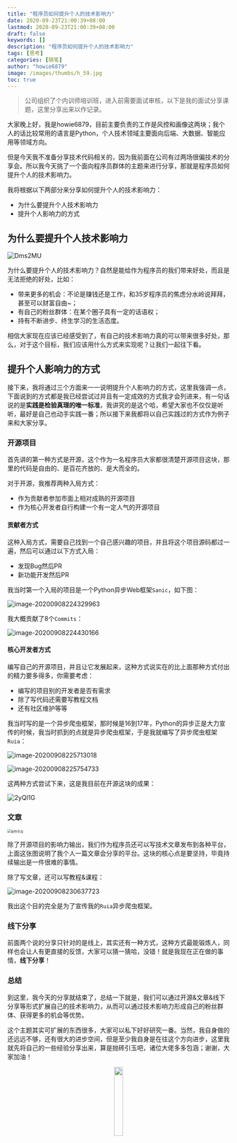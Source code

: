 ```yaml
---
title: "程序员如何提升个人的技术影响力"
date: 2020-09-23T21:00:39+08:00
lastmod: 2020-09-23T21:00:39+08:00
draft: false
keywords: []
description: "程序员如何提升个人的技术影响力"
tags: [思考]
categories: [随笔]
author: "howie6879"
image: /images/thumbs/h_59.jpg
toc: true
---
```


> 公司组织了个内训师培训班，进入前需要面试审核，以下是我的面试分享课题，这里分享出来以作记录。

大家晚上好，我是howie6879，目前主要负责的工作是风控和画像这两块；我个人的话比较常用的语言是Python，个人技术领域主要面向后端、大数据、智能应用等领域方向。

但是今天我不准备分享技术代码相关的，因为我前面在公司有过两场很偏技术的分享会。所以我今天挑了一个面向程序员群体的主题来进行分享，那就是程序员如何提升个人的技术影响力。

我将根据以下两部分来分享如何提升个人的技术影响力：

- 为什么要提升个人技术影响力
- 提升个人影响力的方式

## 为什么要提升个人技术影响力

![Dms2MU](https://cdn.jsdelivr.net/gh/howie6879/oss/uPic/Dms2MU.jpg)

为什么要提升个人的技术影响力？自然是能给作为程序员的我们带来好处，而且是无法拒绝的好处，比如：

- 带来更多的机会：不论是赚钱还是工作，和35岁程序员的焦虑分水岭说拜拜，甚至可以财富自由~；
- 有自己的粉丝群体：在某个圈子具有一定的话语权；
- 持有不断进步、终生学习的生活态度。

相信大家现在应该已经感受到了，有自己的技术影响力真的可以带来很多好处，那么，对于这个目标，我们应该用什么方式来实现呢？让我们一起往下看。

## 提升个人影响力的方式

接下来，我将通过三个方面来一一说明提升个人影响力的方式，这里我强调一点，下面说到的方式都是我已经尝试过并且有一定成效的方式我才会列进来，有一句话说的是**实践是检验真理的唯一标准**，我讲究的是这个哈，希望大家也不仅仅是听听，最好是自己也动手实践一番；所以接下来我都将以自己实践过的方式作为例子来和大家分享。

### 开源项目

首先讲的第一种方式是开源，这个作为一名程序员大家都很清楚开源项目这块，那里的代码是自由的、是百花齐放的、是大而全的。

对于开源，我推荐两种入局方式：

- 作为贡献者参加市面上相对成熟的开源项目
- 作为核心开发者自行构建一个有一定人气的开源项目

#### 贡献者方式

这种入局方式，需要自己找到一个自己感兴趣的项目，并且将这个项目源码都过一遍，然后可以通过以下方式入局：

- 发现Bug然后PR
- 新功能开发然后PR

我当时第一个入局的项目是一个Python异步Web框架`Sanic`，如下图：

![image-20200908224329963](https://cdn.jsdelivr.net/gh/howie6879/oss/uPic/image-20200908224329963.png)

我大概贡献了8个`Commits`：

![image-20200908224430166](https://cdn.jsdelivr.net/gh/howie6879/oss/uPic/image-20200908224430166.png)

#### 核心开发者方式

编写自己的开源项目，并且让它发展起来，这种方式说实在的比上面那种方式付出的精力要多得多，你需要考虑：

- 编写的项目别的开发者是否有需求
- 除了写代码还需要写教程文档
- 还有社区维护等等

我当时写的是一个异步爬虫框架，那时候是16到17年，Python的异步正是大力宣传的时候，我当时抓到的点就是异步爬虫框架，于是我就编写了异步爬虫框架`Ruia`：

![image-20200908225713018](https://cdn.jsdelivr.net/gh/howie6879/oss/uPic/image-20200908225713018.png)

![image-20200908225754733](https://cdn.jsdelivr.net/gh/howie6879/oss/uPic/image-20200908225754733.png)

这两种方式尝试下来，这是我目前在开源这块的成果：

![2yQI1G](https://cdn.jsdelivr.net/gh/howie6879/oss/uPic/2yQI1G.jpg)

### 文章

<img src="https://cdn.jsdelivr.net/gh/howie6879/oss/uPic/%E5%88%9B%E4%BD%9C%E5%B9%B3%E5%8F%B0.png" alt="创作平台" style="zoom:50%;" />

除了开源项目的影响力输出，我们作为程序员还可以写技术文章发布到各种平台，上面这张图说明了我个人一篇文章会分享的平台。这块的核心点是要坚持，毕竟持续输出是一件很难的事情。

除了写文章，还可以写教程&课程：

![image-20200908230637723](https://cdn.jsdelivr.net/gh/howie6879/oss/uPic/image-20200908230637723.png)

我出这个目的完全是为了宣传我的`Ruia`异步爬虫框架。

### 线下分享

前面两个说的分享只针对的是线上，其实还有一种方式，这种方式最能锻炼人，同样也会让人有更直接的反馈，大家可以猜一猜哈，没错！就是我现在正在做的事情，**线下分享**！

### 总结

到这里，我今天的分享就结束了，总结一下就是，我们可以通过开源&文章&线下分享等形式扩展自己的技术影响力，从而可以通过技术影响力形成自己的粉丝群体、获得更多的机会等优势。

这个主题其实可扩展的东西很多，大家可以私下好好研究一番。当然，我自身做的还远远不够，还有很大的进步空间，但是至少我自身是在往这个方向进步，这里我就先将自己的一些经验分享出来，算是抛砖引玉吧，诸位大佬多多包涵；谢谢，大家加油！

<div align=center><img width="20%" src="https://cdn.jsdelivr.net/gh/howie6879/oss/uPic/qrcode_for_gh_3f02ace79dfb_258.jpg" /></div>